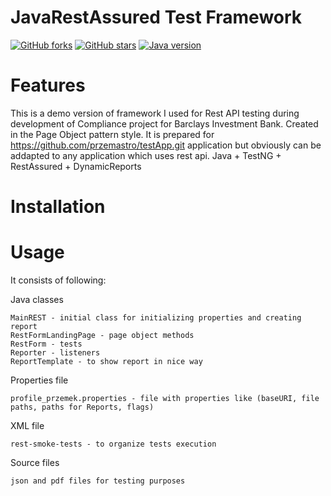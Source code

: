 # JavaRestAssured Test Framework
[![GitHub forks](https://img.shields.io/github/forks/przemastro/java-rest-assured-framework)](https://github.com/przemastro/java-rest-assured-framework/network)
[![GitHub stars](https://img.shields.io/github/stars/przemastro/java-rest-assured-framework)](https://github.com/przemastro/java-rest-assured-framework/stargazers)
[![Java version](https://img.shields.io/badge/Java-1.8-%23b07219)](https://img.shields.io/badge/Java-1.8-%23b07219)

# Features
This is a demo version of framework I used for Rest API testing during development of Compliance project for Barclays Investment Bank. 
Created in the Page Object pattern style. It is prepared for https://github.com/przemastro/testApp.git application but obviously can be addapted to any application which uses rest api.
Java + TestNG + RestAssured + DynamicReports

# Installation

# Usage

It consists of following:

Java classes

    MainREST - initial class for initializing properties and creating report
    RestFormLandingPage - page object methods
    RestForm - tests
    Reporter - listeners
    ReportTemplate - to show report in nice way


Properties file

    profile_przemek.properties - file with properties like (baseURI, file paths, paths for Reports, flags)


XML file 

    rest-smoke-tests - to organize tests execution


Source files 

    json and pdf files for testing purposes

